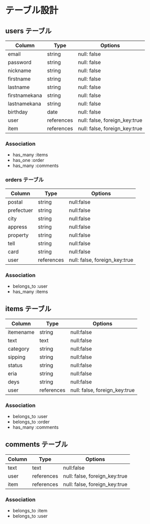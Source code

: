 
# テーブル設計

## users テーブル

| Column        | Type       | Options                       |
| ------------- | ---------- | ----------------------------- |
| email         | string     | null: false                   |
| password      | string     | null: false                   |
| nickname      | string     | null: false                   |
| firstname     | string     | null: false                   | 
| lastname      | string     | null: false                   |
| firstnamekana | string     | null: false                   |
| lastnamekana  | string     | null: false                   |
| birthday      | date       | null: false                   |
| user          | references | null: false, foreign_key:true |
| item          | references | null: false, foreign_key:true |

### Association

- has_many :items
- has_one  :order
- has_many :comments


### orders テーブル

| Column     | Type       | Options                       |
| ---------- | ---------- | ----------------------------- |
| postal     | string     | null:false                    |
| prefectuer | string     | null:false                    |
| city       | string     | null:false                    |
| appress    | string     | null:false                    |
| property   | string     | null:false                    |
| tell       | string     | null:false                    |
| card       | string     | null:false                    |
| user       | references | null: false, foreign_key:true |

### Association

- belongs_to :user
- has_many :items


## items テーブル

| Column     | Type       | Options                       |
| ---------- | ---------- | ----------------------------- |
| itemename  | string     | null:false                    |
| text       | text       | null:false                    |
| category   | string     | null:false                    |
| sipping    | string     | null:false                    |
| status     | string     | null:false                    |
| eria       | string     | null:false                    |
| deys       | string     | null:false                    |
| user       | references | null: false, foreign_key:true |


### Association

- belongs_to :user
- belongs_to :order
- has_many   :comments

## comments テーブル

| Column    | Type       | Options                       |
| --------- | ---------- | ----------------------------- |
| text      | text       | null:false                    |
| user      | references | null: false, foreign_key:true |
| item      | references | null: false, foreign_key:true |

### Association

- belongs_to :item
- belongs_to :user
